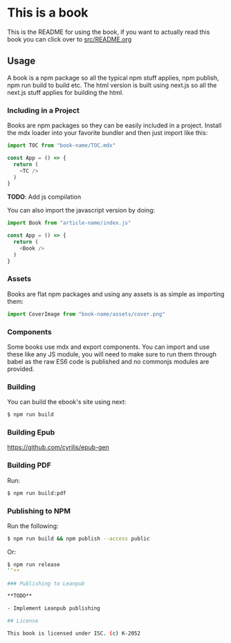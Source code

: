 # This is a book

This is the README for using the book, if you want to actually read this book you can click over to [src/README.org](./src/README.org)

## Usage

A book is a npm package so all the typical npm stuff applies, npm publish, npm run build to build etc. The html version is built using next.js so all the next.js stuff applies for building the html.

### Including in a Project

Books are npm packages so they can be easily included in a project. Install the mdx loader into your favorite bundler and then just import like this:

```javascript 
import TOC from "book-name/TOC.mdx"

const App = () => {
  return (
    <TC />
  )
}
```

**TODO**: Add js compilation

You can also import the javascript version by doing:

```javascript 
import Book from "article-name/index.js"

const App = () => {
  return (
    <Book />
  )
}
```

### Assets

Books are flat npm packages and using any assets is as simple as importing them:

```javascript 
import CoverImage from "book-name/assets/cover.png"
```

### Components

Some books use mdx and export components. You can import and use these like any JS module, you will need to make sure to run them through babel as the raw ES6 code is published and no commonjs modules are provided.

### Building

You can build the ebook's site using next:

```sh 
$ npm run build
```

### Building Epub

https://github.com/cyrilis/epub-gen

### Building PDF

Run:

```sh
$ npm run build:pdf
```

### Publishing to NPM

Run the following:

```sh 
$ npm run build && npm publish --access public
```

Or:

```sh 
$ npm run release
``**

### Publishing to Leanpub

**TODO** 

- Implement Leanpub publishing

## License

This book is licensed under ISC. (c) K-2052
